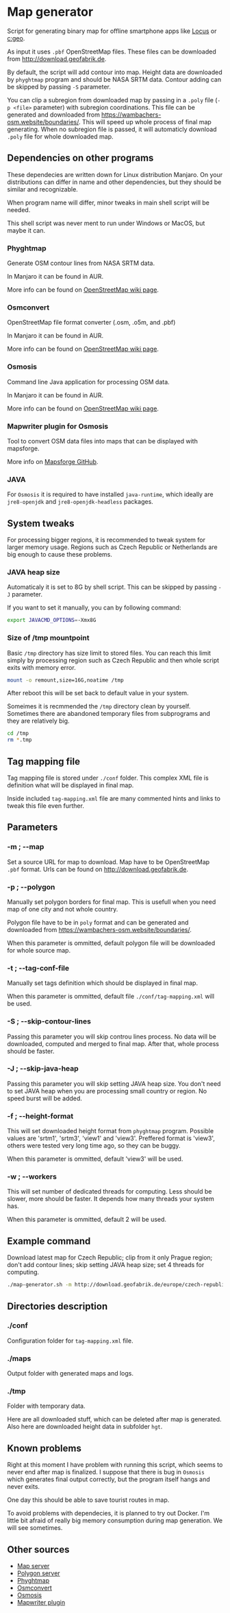 # Map generator

Script for generating binary map for offline smartphone apps like [Locus](https://www.locusmap.eu/) or [c:geo](https://www.cgeo.org/).

As input it uses `.pbf` OpenStreetMap files. These files can be downloaded from <http://download.geofabrik.de>.

By default, the script will add contour into map. Height data are downloaded by `phyghtmap` program and should be NASA SRTM data. Contour adding can be skipped by passing `-S` parameter.

You can clip a subregion from downloaded map by passing in a `.poly` file (`-p <file>` parameter) with subregion coordinations. This file can be generated and downloaded from <https://wambachers-osm.website/boundaries/>.
This will speed up whole process of final map generating.
When no subregion file is passed, it will automaticly download `.poly` file for whole downloaded map.

## Dependencies on other programs

These dependecies are written down for Linux distribution Manjaro. On your distributions can differ in name and other dependencies, but they should be similar and recognizable.

When program name will differ, minor tweaks in main shell script will be needed.

This shell script was never ment to run under Windows or MacOS, but maybe it can.

### Phyghtmap

Generate OSM contour lines from NASA SRTM data.

In Manjaro it can be found in AUR.

More info can be found on [OpenStreetMap wiki page](https://wiki.openstreetmap.org/wiki/Phyghtmap).

### Osmconvert

OpenStreetMap file format converter (.osm, .o5m, and .pbf)

In Manjaro it can be found in AUR.

More info can be found on [OpenStreetMap wiki page](https://wiki.openstreetmap.org/wiki/Osmconvert).

### Osmosis

Command line Java application for processing OSM data.

In Manjaro it can be found in AUR.

More info can be found on [OpenStreetMap wiki page](https://wiki.openstreetmap.org/wiki/Osmosis).

### Mapwriter plugin for Osmosis

Tool to convert OSM data files into maps that can be displayed with mapsforge.

More info on [Mapsforge GitHub](https://github.com/mapsforge/mapsforge/blob/master/docs/Getting-Started-Map-Writer.md).

### JAVA

For `Osmosis` it is required to have installed `java-runtime`, which ideally are `jre8-openjdk` and `jre8-openjdk-headless` packages.

## System tweaks

For processing bigger regions, it is recommended to tweak system for larger memory usage. Regions such as Czech Republic or Netherlands are big enough to cause these problems.

### JAVA heap size

Automaticaly it is set to 8G by shell script. This can be skipped by passing `-J` parameter.

If you want to set it manually, you can by following command:

```bash
export JAVACMD_OPTIONS=-Xmx8G
```

### Size of /tmp mountpoint

Basic `/tmp` directory has size limit to stored files. You can reach this limit simply by processing region such as Czech Republic and then whole script exits with memory error.

```bash
mount -o remount,size=16G,noatime /tmp
```

After reboot this will be set back to default value in your system.

Someimes it is recmmended the `/tmp` directory clean by yourself. Sometimes there are abandoned temporary files from subprograms and they are relatively big.

```bash
cd /tmp
rm *.tmp
```

## Tag mapping file

Tag mapping file is stored under `./conf` folder. This complex XML file is definition what will be displayed in final map.

Inside included `tag-mapping.xml` file are many commented hints and links to tweak this file even further.

## Parameters

### -m <url> ; --map <url>

Set a source URL for map to download. Map have to be OpenStreetMap `.pbf` format. Urls can be found on <http://download.geofabrik.de>.

### -p <file> ; --polygon <file>

Manually set polygon borders for final map. This is usefull when you need map of one city and not whole country.

Polygon file have to be in `poly` format and can be generated and downloaded from <https://wambachers-osm.website/boundaries/>.

When this parameter is ommitted, default polygon file will be downloaded for whole source map.

### -t <file> ; --tag-conf-file <file>

Manually set tags definition which should be displayed in final map.

When this parameter is ommitted, default file `./conf/tag-mapping.xml` will be used.

### -S ; --skip-contour-lines

Passing this parameter you will skip controu lines process. No data will be downloaded, computed and merged to final map. After that, whole process should be faster.

### -J ; --skip-java-heap

Passing this parameter you will skip setting JAVA heap size. You don't need to set JAVA heap when you are processing small country or region. No speed burst will be added.

### -f <format> ; --height-format <format>

This will set downloaded height format from `phyghtmap` program. Possible values are 'srtm1', 'srtm3', 'view1' and 'view3'. Preffered format is 'view3', others were tested very long time ago, so they can be buggy.

When this parameter is ommitted, default 'view3' will be used.

### -w <number> ; --workers <number>

This will set number of dedicated threads for computing. Less should be slower, more should be faster. It depends how many threads your system has.

When this parameter is ommitted, default 2 will be used.

## Example command

Download latest map for Czech Republic; clip from it only Prague region; don't add contour lines; skip setting JAVA heap size; set 4 threads for computing.

```bash
./map-generator.sh -m http://download.geofabrik.de/europe/czech-republic-latest.osm.pbf -p "conf/CZ-Prague.poly" -S -J -w 4
```

## Directories description

### ./conf

Configuration folder for `tag-mapping.xml` file.

### ./maps

Output folder with generated maps and logs.

### ./tmp

Folder with temporary data.

Here are all downloaded stuff, which can be deleted after map is generated. Also here are downloaded height data in subfolder `hgt`.

## Known problems

Right at this moment I have problem with running this script, which seems to never end after map is finalized. I suppose that there is bug in `Osmosis` which generates final output correctly, but the program itself hangs and never exits.

One day this should be able to save tourist routes in map.

To avoid problems with dependecies, it is planned to try out Docker. I'm little bit afraid of really big memory consumption during map generation. We will see sometimes.

## Other sources

*   [Map server](http://download.geofabrik.de)
*   [Polygon server](https://wambachers-osm.website/boundaries/)
*   [Phyghtmap](https://wiki.openstreetmap.org/wiki/Phyghtmap)
*   [Osmconvert](https://wiki.openstreetmap.org/wiki/Osmconvert)
*   [Osmosis](https://wiki.openstreetmap.org/wiki/Osmosis)
*   [Mapwriter plugin](https://github.com/mapsforge/mapsforge/blob/master/docs/Getting-Started-Map-Writer.md)

